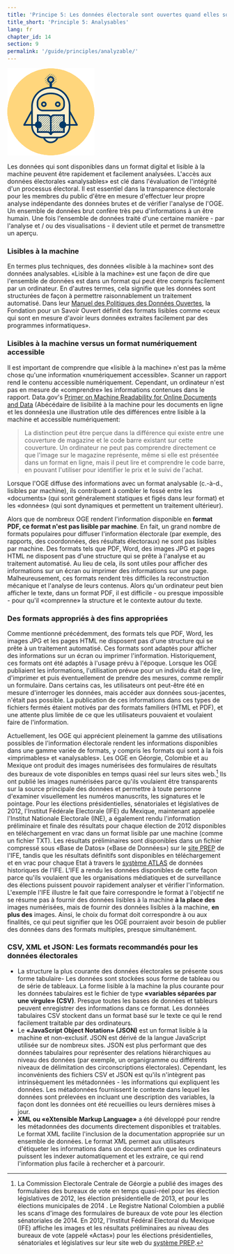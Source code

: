 ```yaml
---
title: 'Principe 5: Les données électorale sont ouvertes quand elles sont analysables (c. à-d. disponibles dans un format lisible et numérique)'
title_short: 'Principle 5: Analysables'
lang: fr
chapter_id: 14
section: 9
permalink: '/guide/principles/analyzable/'
---
```


![Analysables](/assets/images/inventory/principles/analyzable.png)

Les données qui sont disponibles dans un format digital et lisible à la machine peuvent être rapidement et facilement analysées. L'accès aux données électorales «analysables» est clé dans l'évaluation de l'intégrité d'un processus électoral. Il est essentiel dans la transparence électorale pour les membres du public d'être en mesure d'effectuer leur propre analyse indépendante des données brutes et de vérifier l'analyse de l'OGE. Un ensemble de données brut confère très peu d'informations à un être humain. Une fois l'ensemble de données traité d'une certaine manière - par l'analyse et / ou des visualisations - il devient utile et permet de transmettre un aperçu.

### Lisibles à la machine

En termes plus techniques, des données «lisible à la machine» sont des données analysables. «Lisible à la machine» est une façon de dire que l'ensemble de données est dans un format qui peut être compris facilement par un ordinateur. En d'autres termes, cela signifie que les données sont structurées de façon à permettre raisonnablement un traitement automatisé. Dans leur [Manuel des Politiques des Données Ouvertes](http://opendatahandbook.org/glossary/fr/), la Fondation pour un Savoir Ouvert définit des formats lisibles comme «ceux qui sont en mesure d'avoir leurs données extraites facilement par des programmes informatiques».

### Lisibles à la machine versus un format numériquement accessible

Il est important de comprendre que «lisible à la machine» n'est pas la même chose qu'une information «numériquement accessible». Scanner un rapport rend le contenu accessible numériquement. Cependant, un ordinateur n'est pas en mesure de «comprendre» les informations contenues dans le rapport. Data.gov's [Primer on Machine Readability for Online Documents and Data](https://www.data.gov/developers/blog/primer-machine-readability-online-documents-and-data) (Abécédaire de lisibilité à la machine pour les documents en ligne et les données)a une illustration utile des différences entre lisible à la machine et accessible numériquement:

> La distinction peut être perçue dans la différence qui existe entre une couverture de magazine et le code barre existant sur cette couverture. Un ordinateur ne peut pas comprendre directement ce que l'image sur le magazine représente, même si elle est présentée dans un format en ligne, mais il peut lire et comprendre le code barre, en pouvant l'utiliser pour identifier le prix et le suivi de l'achat.

Lorsque l'OGE diffuse des informations avec un format analysable (c.-à-d., lisibles par machine), ils contribuent à combler le fossé entre les «documents» (qui sont généralement statiques et figés dans leur format) et les «données» (qui sont dynamiques et permettent un traitement ultérieur).

Alors que de nombreux OGE rendent l'information disponible en **format PDF, ce format n'est pas lisible par machine**. En fait, un grand nombre de formats populaires pour diffuser l'information électorale (par exemple, des rapports, des coordonnées, des résultats électoraux) ne sont pas lisibles par machine. Des formats tels que PDF, Word, des images JPG et pages HTML ne disposent pas d'une structure qui se prête à l'analyse et au traitement automatisé. Au lieu de cela, ils sont utiles pour afficher des informations sur un écran ou imprimer des informations sur une page. Malheureusement, ces formats rendent très difficiles la reconstruction mécanique et l'analyse de leurs contenus. Alors qu'un ordinateur peut bien afficher le texte, dans un format PDF, il est difficile - ou presque impossible - pour qu'il «comprenne» la structure et le contexte autour du texte.

### Des formats appropriés à des fins appropriées

Comme mentionné précédemment, des formats tels que PDF, Word, les images JPG et les pages HTML ne disposent pas d'une structure qui se prête à un traitement automatisé. Ces formats sont adaptés pour afficher des informations sur un écran ou imprimer l'information. Historiquement, ces formats ont été adaptés à l'usage prévu à l'époque. Lorsque les OGE publiaient les informations, l'utilisation prévue pour un individu était de lire, d'imprimer et puis éventuellement de prendre des mesures, comme remplir un formulaire. Dans certains cas, les utilisateurs ont peut-être été en mesure d'interroger les données, mais accéder aux données sous-jacentes, n'était pas possible. La publication de ces informations dans ces types de fichiers fermés étaient motivés par des formats familiers (HTML et PDF), et une attente plus limitée de ce que les utilisateurs pouvaient et voulaient faire de l'information.

Actuellement, les OGE qui apprécient pleinement la gamme des utilisations possibles de l'information électorale rendent les informations disponibles dans une gamme variée de formats, y compris les formats qui sont à la fois «imprimables» et «analysables». Les OGE en Géorgie, Colombie et au Mexique ont produit des images numérisées des formulaires de résultats des bureaux de vote disponibles en temps quasi réel sur leurs sites web.[^1] Ils ont publié les images numérisées parce qu'ils voulaient être transparents sur la source principale des données et permettre à toute personne d'examiner visuellement les numéros manuscrits, les signatures et le pointage. Pour les élections présidentielles, sénatoriales et législatives de 2012, l'Institut Fédérale Electorale (IFE) du Mexique, maintenant appelée l'Institut Nationale Electorale (INE), a également rendu l'information préliminaire et finale des résultats pour chaque élection de 2012 disponibles en téléchargement en vrac dans un format lisible par une machine (comme un fichier TXT). Les résultats préliminaires sont disponibles dans un fichier compressé sous «Base de Datos» («Base de Données») sur le [site PREP](https://prep2012.ife.org.mx/prep/NACIONAL/PresidenteNacionalVPC.html) de l'IFE, tandis que les résultats définitifs sont disponibles en téléchargement et en vrac pour chaque Etat à travers le [système ATLAS](http://siceef.ife.org.mx/pef2012/SICEEF2012.html#) de données historiques de l'IFE. L'IFE a rendu les données disponibles de cette façon parce qu'ils voulaient que les organisations médiatiques et de surveillance des élections puissent pouvoir rapidement analyser et vérifier l'information. L'exemple l'IFE illustre le fait que faire correspondre le format à l'objectif ne se résume pas à fournir des données lisibles à la machine **à la place des** images numérisées, mais de fournir des données lisibles à la machine, **en plus des** images. Ainsi, le choix du format doit correspondre à ou aux finalités, ce qui peut signifier que les OGE pourraient avoir besoin de publier des données dans des formats multiples, presque simultanément.

### CSV, XML et JSON: Les formats recommandés pour les données électorales

- La structure la plus courante des données électorales se présente sous forme tabulaire- Les données sont stockées sous forme de tableau ou de série de tableaux. La forme lisible à la machine la plus courante pour les données tabulaires est le fichier de type **«variables séparées par une virgule» (CSV)**. Presque toutes les bases de données et tableurs peuvent enregistrer des informations dans ce format. Les données tabulaires CSV stockent dans un format basé sur le texte ce qui le rend facilement traitable par des ordinateurs.
- Le **«JavaScript Object Notation» (JSON)** est un format lisible à la machine et non-exclusif. JSON est dérivé de la langue JavaScript utilisée sur de nombreux sites. JSON est plus performant que des données tabulaires pour représenter des relations hiérarchiques au niveau des données (par exemple, un organigramme ou différents niveaux de délimitation des circonscriptions électorales). Cependant, les inconvénients des fichiers CSV et JSON est qu'ils n'intègrent pas intrinsèquement les métadonnées - les informations qui expliquent les données. Les métadonnées fournissent le contexte dans lequel les données sont prélevées en incluant une description des variables, la façon dont les données ont été recueillies ou leurs dernières mises à jour.
- **XML ou «eXtensible Markup Language»** a été développé pour rendre les métadonnées des documents directement disponibles et traitables. Le format XML facilite l'inclusion de la documentation appropriée sur un ensemble de données. Le format XML permet aux utilisateurs d'étiqueter les informations dans un document afin que les ordinateurs puissent les indexer automatiquement et les extraire, ce qui rend l'information plus facile à rechercher et à parcourir.

[^1]: La Commission Electorale Centrale de Géorgie a publié des images des formulaires des bureaux de vote en temps quasi-réel pour les élection législatives de 2012, les élection présidentielle de 2013, et pour les élections municipales de 2014 . Le Registre National Colombien a publié les scans d'image des formulaires de bureaux de vote pour les élection sénatoriales de 2014. En 2012, l'Institut Fédéral Electoral du Mexique (IFE) affiche les images et les résultats préliminaires au niveau des bureaux de vote (appelé «Actas») pour les élections présidentielles, sénatoriales et législatives sur leur site web du [système PREP](https://prep2012.ife.org.mx/prep/introduccion.html).

